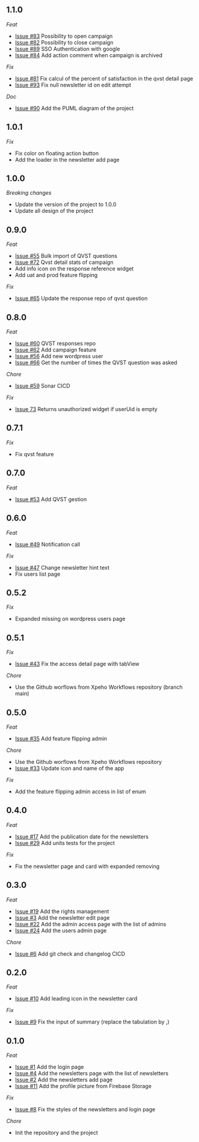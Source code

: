 ## 1.1.0

_Feat_

- [Issue #83](https://github.com/XPEHO/xpeapp_admin/issues/83) Possibility to open campaign
- [Issue #82](https://github.com/XPEHO/xpeapp_admin/issues/82) Possibility to close campaign
- [Issue #89](https://github.com/XPEHO/xpeapp_admin/issues/89) SSO Authentication with google
- [Issue #84](https://github.com/XPEHO/xpeapp_admin/issues/84) Add action comment when campaign is archived

_Fix_

- [Issue #81](https://github.com/XPEHO/xpeapp_admin/issues/81) Fix calcul of the percent of satisfaction in the qvst detail page
- [Issue #93](https://github.com/XPEHO/xpeapp_admin/issues/93) Fix null newsletter id on edit attempt

_Doc_

- [Issue #90](https://github.com/XPEHO/xpeapp_admin/issues/90) Add the PUML diagram of the project

## 1.0.1

_Fix_

- Fix color on floating action button
- Add the loader in the newsletter add page

## 1.0.0

_Breaking changes_

- Update the version of the project to 1.0.0
- Update all design of the project

## 0.9.0

_Feat_

- [Issue #55](https://github.com/XPEHO/xpeapp_admin/issues/55) Bulk import of QVST questions
- [Issue #72](https://github.com/XPEHO/xpeapp_admin/issues/72) Qvst detail stats of campaign
- Add info icon on the response reference widget
- Add uat and prod feature flipping

_Fix_

- [Issue #65](https://github.com/XPEHO/xpeapp_admin/issues/65) Update the response repo of qvst question

## 0.8.0

_Feat_

- [Issue #60](https://github.com/XPEHO/xpeapp_admin/issues/60) QVST responses repo
- [Issue #62](https://github.com/XPEHO/xpeapp_admin/issues/62) Add campaign feature
- [Issue #56](https://github.com/XPEHO/xpeapp_admin/issues/56) Add new wordpress user
- [Issue #66](https://github.com/XPEHO/xpeapp_admin/issues/66) Get the number of times the QVST question was asked

_Chore_

- [Issue #59](https://github.com/XPEHO/xpeapp_admin/issues/59) Sonar CICD

_Fix_

- [Issue 73](https://github.com/XPEHO/xpeapp_admin/issues/73) Returns unauthorized widget if userUid is empty

## 0.7.1

_Fix_

- Fix qvst feature

## 0.7.0

_Feat_

- [Issue #53](https://github.com/XPEHO/xpeapp_admin/issues/53) Add QVST gestion

## 0.6.0

_Feat_

- [Issue #49](https://github.com/XPEHO/xpeapp_admin/issues/49) Notification call

_Fix_

- [Issue #47](https://github.com/XPEHO/xpeapp_admin/issues/47) Change newsletter hint text
- Fix users list page

## 0.5.2

_Fix_

- Expanded missing on wordpress users page

## 0.5.1

_Fix_

- [Issue #43](https://github.com/XPEHO/xpeapp_admin/issues/43) Fix the access detail page with tabView

_Chore_

- Use the Github worflows from Xpeho Workflows repository (branch main)

## 0.5.0

_Feat_

- [Issue #35](https://github.com/XPEHO/xpeapp_admin/issues/35) Add feature flipping admin

_Chore_

- Use the Github worflows from Xpeho Workflows repository
- [Issue #33](https://github.com/XPEHO/xpeapp_admin/issues/33) Update icon and name of the app

_Fix_

- Add the feature flipping admin access in list of enum

## 0.4.0

_Feat_

- [Issue #17](https://github.com/XPEHO/xpeapp_admin/issues/17) Add the publication date for the newsletters
- [Issue #29](https://github.com/XPEHO/xpeapp_admin/issues/29) Add units tests for the project

_Fix_

- Fix the newsletter page and card with expanded removing

## 0.3.0

_Feat_

- [Issue #19](https://github.com/XPEHO/xpeapp_admin/issues/19) Add the rights management
- [Issue #3](https://github.com/XPEHO/xpeapp_admin/issues/3) Add the newsletter edit page
- [Issue #22](https://github.com/XPEHO/xpeapp_admin/issues/22) Add the admin access page with the list of admins
- [Issue #24](https://github.com/XPEHO/xpeapp_admin/issues/24) Add the users admin page

_Chore_

- [Issue #6](https://github.com/XPEHO/xpeapp_admin/issues/6) Add git check and changelog CICD

## 0.2.0

_Feat_

- [Issue #10](https://github.com/XPEHO/xpeapp_admin/issues/10) Add leading icon in the newsletter card

_Fix_

- [Issue #9](https://github.com/XPEHO/xpeapp_admin/issues/9) Fix the input of summary (replace the tabulation by ,)

## 0.1.0

_Feat_

- [Issue #1](https://github.com/XPEHO/xpeapp_admin/issues/1) Add the login page
- [Issue #4](https://github.com/XPEHO/xpeapp_admin/issues/4) Add the newsletters page with the list of newsletters
- [Issue #2](https://github.com/XPEHO/xpeapp_admin/issues/2) Add the newsletters add page
- [Issue #11](https://github.com/XPEHO/xpeapp_admin/issues/11) Add the profile picture from Firebase Storage

_Fix_

- [Issue #8](https://github.com/XPEHO/xpeapp_admin/issues/8) Fix the styles of the newsletters and login page

_Chore_

- Init the repository and the project
